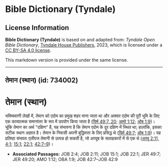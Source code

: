 # Bible Dictionary (Tyndale)

## License Information

**Bible Dictionary (Tyndale)** is based on and adapted from: _Tyndale Open Bible Dictionary_, [Tyndale House Publishers](https://tyndaleopenresources.com/), 2023, which is licensed under a [CC BY-SA 4.0 license](https://creativecommons.org/licenses/by-sa/4.0/legalcode.en).

This markdown version is provided under the same license.



--------------------------------

## तेमान (स्थान) (id: 734002)

तेमान (स्थान)
=============

भविष्यवाणी लेखों में, तेमान को एदोम का प्रमुख शहर माना जाता था और अक्सर एदोम की पूरी भूमि के लिए एक काव्यात्मक समानांतर के रूप में उपयोग किया जाता है ([यिर्म 49:7, 20](https://ref.ly/Jer49:7,Jer49:20); [आमो 1:12](https://ref.ly/Amos1:12); [ओब 1:9](https://ref.ly/Obad1:9))। चूंकि तेमान का अर्थ "दक्षिण" है, यह संभावना है कि तेमान एदोम के दूर दक्षिण में स्थित था; हालांकि, इसका सटीक स्थान अज्ञात है। तेमान के निवासी अपनी बुद्धिमत्ता के लिए प्रसिद्ध थे ([यिर्म 49:7](https://ref.ly/Jer49:7); [ओब 1:9](https://ref.ly/Obad1:9))। यह प्रतिष्ठा संभवतः एलीपज तेमानी से उत्पन्न हो सकती है, जो अय्यूब के सलाहकारों में से एक थे ([अय्यू 2:11, 4:1](https://ref.ly/Job2:11,Job2:4); [15:1](https://ref.ly/Job15:1); [22:1](https://ref.ly/Job22:1); [42:7–9](https://ref.ly/Job42:7-Job42:9))।

* **Associated Passages:** JOB 2:4; JOB 2:11; JOB 15:1; JOB 22:1; JER 49:7; JER 49:20; AMO 1:12; OBA 1:9; JOB 42:7–JOB 42:9

